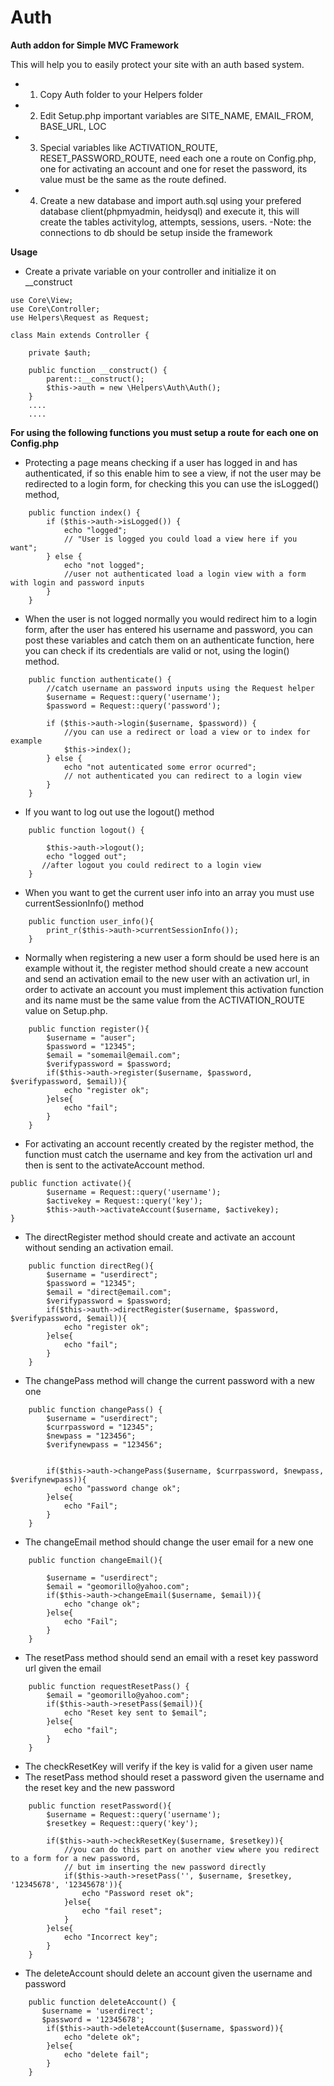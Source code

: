 # Auth
**Auth addon for Simple MVC Framework**

This will help you to easily protect your site with an auth based system.

* 1) Copy Auth folder to your Helpers folder
* 2) Edit Setup.php important variables are SITE_NAME, EMAIL_FROM, BASE_URL, LOC
* 3) Special variables like ACTIVATION_ROUTE, RESET_PASSWORD_ROUTE, need each one a route
on Config.php, one for activating an account and one for reset the password, its value must 
be the same as the route defined.
* 4) Create a new database and import auth.sql using your prefered database client(phpmyadmin, heidysql) 
and execute it, this will create the tables activitylog, attempts, sessions, users.
 -Note: the connections to db should be setup inside the framework

**Usage**

- Create a private variable on your controller  and initialize it on __construct
``` 
use Core\View;
use Core\Controller;
use Helpers\Request as Request;

class Main extends Controller {

    private $auth;

    public function __construct() {
        parent::__construct();
        $this->auth = new \Helpers\Auth\Auth();
    }
    ....
    ....
``` 
**For using the following functions you must setup a route for each one on Config.php**

- Protecting a page means checking if a user has logged in and has authenticated,
if so this enable him to see a view, if not the user may be redirected to a login form,
for checking this you can use the isLogged() method, 
``` 
    public function index() {
        if ($this->auth->isLogged()) {
            echo "logged";
            // "User is logged you could load a view here if you want";
        } else {
            echo "not logged";
            //user not authenticated load a login view with a form with login and password inputs
        }
    }
``` 
- When the user is not logged normally you would redirect him to a login form, 
after the user has entered his username and password, you can post these variables
and catch them on an authenticate function, here you can check if its credentials are
valid or not, using the login() method.
``` 
    public function authenticate() {
        //catch username an password inputs using the Request helper
        $username = Request::query('username');
        $password = Request::query('password');

        if ($this->auth->login($username, $password)) {
            //you can use a redirect or load a view or to index for example
            $this->index();
        } else {
            echo "not autenticated some error ocurred";
            // not authenticated you can redirect to a login view
        }
    } 
``` 

- If you want to log out use the logout() method
```
    public function logout() {

        $this->auth->logout();
        echo "logged out";
       //after logout you could redirect to a login view
    }
```

- When you want to get the current user info into an array you must use currentSessionInfo() method
```
    public function user_info(){
        print_r($this->auth->currentSessionInfo());
    }
```

- Normally when registering a new user a form should be used here is an example without it,
the register method should create a new account and send an activation email to the new user
with an activation url, in order to activate an account you must implement this activation function
and its name must be the same value from the ACTIVATION_ROUTE value on Setup.php.

```
    public function register(){
        $username = "auser";
        $password = "12345";
        $email = "somemail@email.com";
        $verifypassword = $password;
        if($this->auth->register($username, $password, $verifypassword, $email)){
            echo "register ok";
        }else{
            echo "fail";
        }
    }
```
- For activating an account recently created by the register method, the function must
catch the username and key from the activation url and then is sent to the activateAccount method.
```
public function activate(){
        $username = Request::query('username');
        $activekey = Request::query('key');
        $this->auth->activateAccount($username, $activekey);
}
```

- The directRegister method should create and activate an account without sending an activation email.

```
    public function directReg(){
        $username = "userdirect";
        $password = "12345";
        $email = "direct@email.com";
        $verifypassword = $password;
        if($this->auth->directRegister($username, $password, $verifypassword, $email)){
            echo "register ok";
        }else{
            echo "fail";
        }
    }
```


- The changePass method will change the current password with a new one 
```
    public function changePass() {
        $username = "userdirect";
        $currpassword = "12345";
        $newpass = "123456";
        $verifynewpass = "123456";

        
        if($this->auth->changePass($username, $currpassword, $newpass, $verifynewpass)){
            echo "password change ok";
        }else{
            echo "Fail";
        }
    }
```

- The changeEmail method should change the user email for a new one
```
    public function changeEmail(){
        
        $username = "userdirect";
        $email = "geomorillo@yahoo.com";
        if($this->auth->changeEmail($username, $email)){
            echo "change ok";
        }else{
            echo "Fail";
        }
    }
```
- The resetPass method should send an email with a reset key password url given the email
```
    public function requestResetPass() {
        $email = "geomorillo@yahoo.com";
        if($this->auth->resetPass($email)){
            echo "Reset key sent to $email";
        }else{
            echo "fail";
        }
    }
```

- The checkResetKey will verify if the key is valid for a given user name
- The resetPass method should reset a password given the username and the reset key and the new password

```
    public function resetPassword(){
        $username = Request::query('username');
        $resetkey = Request::query('key');
        
        if($this->auth->checkResetKey($username, $resetkey)){
            //you can do this part on another view where you redirect to a form for a new password,
            // but im inserting the new password directly
            if($this->auth->resetPass('', $username, $resetkey, '12345678', '12345678')){
                echo "Password reset ok";
            }else{
                echo "fail reset";
            }         
        }else{
            echo "Incorrect key";
        }
    }
```
- The deleteAccount should delete an account given the username and password
```
    public function deleteAccount() {
       $username = 'userdirect';
       $password = '12345678';
        if($this->auth->deleteAccount($username, $password)){
            echo "delete ok";
        }else{
            echo "delete fail";
        }
    }
```